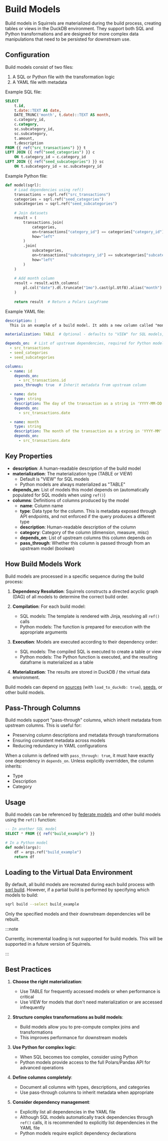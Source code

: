 # Build Models

Build models in Squirrels are materialized during the build process, creating tables or views in the DuckDB environment. They support both SQL and Python transformations and are designed for more complex data manipulations that need to be persisted for downstream use.

## Configuration

Build models consist of two files:
1. A SQL or Python file with the transformation logic
2. A YAML file with metadata

Example SQL file:
```sql
SELECT
    t.id,
    t.date::TEXT AS date,
    DATE_TRUNC('month', t.date)::TEXT AS month,
    c.category_id,
    c.category,
    sc.subcategory_id,
    sc.subcategory,
    t.amount,
    t.description
FROM {{ ref("src_transactions") }} t
LEFT JOIN {{ ref("seed_categories") }} c
    ON t.category_id = c.category_id
LEFT JOIN {{ ref("seed_subcategories") }} sc
    ON t.subcategory_id = sc.subcategory_id
```

Example Python file:
```python
def model(sqrl):
    # Load dependencies using ref()
    transactions = sqrl.ref("src_transactions")
    categories = sqrl.ref("seed_categories")
    subcategories = sqrl.ref("seed_subcategories")
    
    # Join datasets
    result = (
        transactions.join(
            categories,
            on=transactions["category_id"] == categories["category_id"],
            how="left"
        )
        .join(
            subcategories,
            on=transactions["subcategory_id"] == subcategories["subcategory_id"],
            how="left"
        )
    )
    
    # Add month column
    result = result.with_columns(
        pl.col("date").dt.truncate("1mo").cast(pl.Utf8).alias("month")
    )
    
    return result  # Return a Polars LazyFrame
```

Example YAML file:
```yaml
description: |
  This is an example of a build model. It adds a new column called "month" to the source table "src_transactions".

materialization: TABLE  # Optional - defaults to "VIEW" for SQL models, always "TABLE" for Python models

depends_on:  # List of upstream dependencies, required for Python models
  - src_transactions
  - seed_categories
  - seed_subcategories

columns:
  - name: id
    depends_on:
      - src_transactions.id
    pass_through: true  # Inherit metadata from upstream column

  - name: date
    type: string
    description: The day of the transaction as a string in 'YYYY-MM-DD' format
    depends_on:
      - src_transactions.date

  - name: month
    type: string
    description: The month of the transaction as a string in 'YYYY-MM' format
    depends_on:
      - src_transactions.date
```

## Key Properties

- **description**: A human-readable description of the build model
- **materialization**: The materialization type (TABLE or VIEW)
  - Default is "VIEW" for SQL models
  - Python models are always materialized as "TABLE"
- **depends_on**: List of models this model depends on (automatically populated for SQL models when using `ref()`)
- **columns**: Definitions of columns produced by the model
  - **name**: Column name
  - **type**: Data type for the column. This is metadata exposed through API endpoints, and not enforced if the query produces a different type
  - **description**: Human-readable description of the column
  - **category**: Category of the column (dimension, measure, misc)
  - **depends_on**: List of upstream columns this column depends on
  - **pass_through**: Whether this column is passed through from an upstream model (boolean)

## How Build Models Work

Build models are processed in a specific sequence during the build process:

1. **Dependency Resolution**: Squirrels constructs a directed acyclic graph (DAG) of all models to determine the correct build order.

2. **Compilation**: For each build model:
   - SQL models: The template is rendered with Jinja, resolving all `ref()` calls
   - Python models: The function is prepared for execution with the appropriate arguments

3. **Execution**: Models are executed according to their dependency order:
   - SQL models: The compiled SQL is executed to create a table or view
   - Python models: The Python function is executed, and the resulting dataframe is materialized as a table

4. **Materialization**: The results are stored in DuckDB / the virtual data environment.

Build models can depend on [sources] (with `load_to_duckdb: true`), [seeds], or other build models.

## Pass-Through Columns

Build models support "pass-through" columns, which inherit metadata from upstream columns. This is useful for:

- Preserving column descriptions and metadata through transformations
- Ensuring consistent metadata across models
- Reducing redundancy in YAML configurations

When a column is defined with `pass_through: true`, it must have exactly one dependency in `depends_on`. Unless explicitly overridden, the column inherits:
- Type
- Description
- Category

## Usage

Build models can be referenced by [federate models] and other build models using the `ref()` function:

```sql
-- In another SQL model
SELECT * FROM {{ ref("build_example") }}
```

```python
# In a Python model
def model(args):
    df = args.ref("build_example")
    return df
```

## Loading to the Virtual Data Environment

By default, all build models are recreated during each build process with [sqrl build]. However, if a partial build is performed by specifying which models to build:

```bash
sqrl build --select build_example
```

Only the specified models and their downstream dependencies will be rebuilt.

:::note

Currently, incremental loading is not supported for build models. This will be supported in a future version of Squirrels.

:::

## Best Practices

1. **Choose the right materialization**:
   - Use TABLE for frequently accessed models or when performance is critical
   - Use VIEW for models that don't need materialization or are accessed infrequently

2. **Structure complex transformations as build models**:
   - Build models allow you to pre-compute complex joins and transformations
   - This improves performance for downstream models

3. **Use Python for complex logic**:
   - When SQL becomes too complex, consider using Python
   - Python models provide access to the full Polars/Pandas API for advanced operations

4. **Define columns completely**:
   - Document all columns with types, descriptions, and categories
   - Use pass-through columns to inherit metadata when appropriate

5. **Consider dependency management**:
   - Explicitly list all dependencies in the YAML file
   - Although SQL models automatically track dependencies through `ref()` calls, it is recommended to explicitly list dependencies in the YAML file
   - Python models require explicit dependency declarations


[sqrl build]: ../../references/cli/build
[sources]: ./models-source
[seeds]: ./models-seed
[federate models]: ./models-federate
